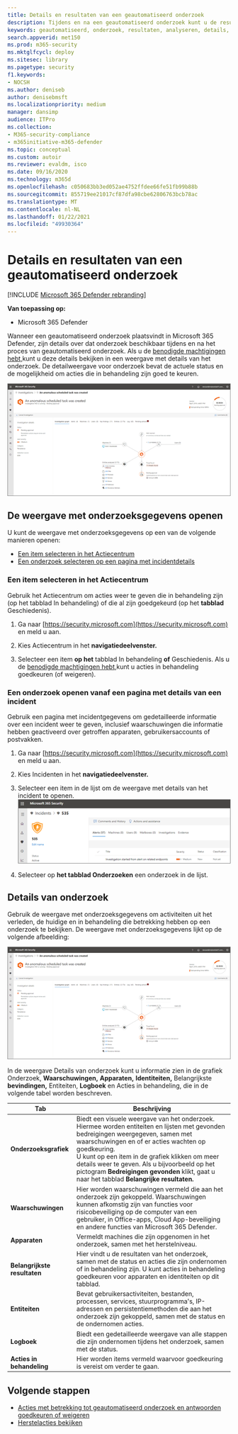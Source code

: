 ```yaml
---
title: Details en resultaten van een geautomatiseerd onderzoek
description: Tijdens en na een geautomatiseerd onderzoek kunt u de resultaten en de belangrijkste resultaten bekijken
keywords: geautomatiseerd, onderzoek, resultaten, analyseren, details, herstel, autoair
search.appverid: met150
ms.prod: m365-security
ms.mktglfcycl: deploy
ms.sitesec: library
ms.pagetype: security
f1.keywords:
- NOCSH
ms.author: deniseb
author: denisebmsft
ms.localizationpriority: medium
manager: dansimp
audience: ITPro
ms.collection:
- M365-security-compliance
- m365initiative-m365-defender
ms.topic: conceptual
ms.custom: autoir
ms.reviewer: evaldm, isco
ms.date: 09/16/2020
ms.technology: m365d
ms.openlocfilehash: c050683bb3ed052ae4752ffdee66fe51fb99b88b
ms.sourcegitcommit: 855719ee21017cf87dfa98cbe62806763bcb78ac
ms.translationtype: MT
ms.contentlocale: nl-NL
ms.lasthandoff: 01/22/2021
ms.locfileid: "49930364"
---
```

# <a name="details-and-results-of-an-automated-investigation"></a>Details en resultaten van een geautomatiseerd onderzoek

[!INCLUDE [Microsoft 365 Defender rebranding](../includes/microsoft-defender.md)]


**Van toepassing op:**
- Microsoft 365 Defender

Wanneer een geautomatiseerd onderzoek plaatsvindt in Microsoft 365 Defender, zijn details over dat onderzoek beschikbaar tijdens en na het proces van geautomatiseerd onderzoek. Als u de [benodigde machtigingen hebt,](mtp-action-center.md#required-permissions-for-action-center-tasks)kunt u deze details bekijken in een weergave met details van het onderzoek. De detailweergave voor onderzoek bevat de actuele status en de mogelijkheid om acties die in behandeling zijn goed te keuren. 

![Details van onderzoek](../../media/mtp-air-investdetails.png)

## <a name="open-the-investigation-details-view"></a>De weergave met onderzoeksgegevens openen

U kunt de weergave met onderzoeksgegevens op een van de volgende manieren openen:
- [Een item selecteren in het Actiecentrum](#select-an-item-in-the-action-center)
- [Een onderzoek selecteren op een pagina met incidentdetails](#open-an-investigation-from-an-incident-details-page)

### <a name="select-an-item-in-the-action-center"></a>Een item selecteren in het Actiecentrum

Gebruik het Actiecentrum om acties weer te  geven die in behandeling zijn (op het tabblad In behandeling) of die al zijn goedgekeurd (op het **tabblad** Geschiedenis). 

1. Ga naar [https://security.microsoft.com](https://security.microsoft.com) en meld u aan. 

2. Kies Actiecentrum in het **navigatiedeelvenster.** 

3. Selecteer een item **op het** tabblad In behandeling **of** Geschiedenis. Als u de [benodigde machtigingen hebt,](mtp-action-center.md#required-permissions-for-action-center-tasks)kunt u acties in behandeling goedkeuren (of weigeren).

### <a name="open-an-investigation-from-an-incident-details-page"></a>Een onderzoek openen vanaf een pagina met details van een incident

Gebruik een pagina met incidentgegevens om gedetailleerde informatie over een incident weer te geven, inclusief waarschuwingen die informatie hebben geactiveerd over getroffen apparaten, gebruikersaccounts of postvakken.

1. Ga naar [https://security.microsoft.com](https://security.microsoft.com) en meld u aan. 

2. Kies Incidenten in het **navigatiedeelvenster.** 

3. Selecteer een item in de lijst om de weergave met details van het incident te openen.<br/>![Details van incident](../../media/mtp-incidentdetails-tabs.png)

4. Selecteer op **het tabblad Onderzoeken** een onderzoek in de lijst.

## <a name="investigation-details"></a>Details van onderzoek

Gebruik de weergave met onderzoeksgegevens om activiteiten uit het verleden, de huidige en in behandeling die betrekking hebben op een onderzoek te bekijken. De weergave met onderzoeksgegevens lijkt op de volgende afbeelding:

![Details van onderzoek](../../media/mtp-air-investdetails.png)

In de weergave Details van onderzoek kunt u informatie zien in de grafiek Onderzoek,  **Waarschuwingen,**  **Apparaten,** **Identiteiten,** Belangrijkste **bevindingen,** Entiteiten, **Logboek** en Acties in behandeling, die in de volgende tabel worden beschreven.

| Tab | Beschrijving |
|--------|--------|
| **Onderzoeksgrafiek**   | Biedt een visuele weergave van het onderzoek. Hiermee worden entiteiten en lijsten met gevonden bedreigingen weergegeven, samen met waarschuwingen en of er acties wachten op goedkeuring.<br/>U kunt op een item in de grafiek klikken om meer details weer te geven. Als u bijvoorbeeld op het pictogram **Bedreigingen gevonden** klikt, gaat u naar het tabblad **Belangrijke resultaten.** |
| **Waarschuwingen**    | Hier worden waarschuwingen vermeld die aan het onderzoek zijn gekoppeld. Waarschuwingen kunnen afkomstig zijn van functies voor risicobeveiliging op de computer van een gebruiker, in Office-apps, Cloud App-beveiliging en andere functies van Microsoft 365 Defender.|
| **Apparaten** | Vermeldt machines die zijn opgenomen in het onderzoek, samen met het herstelniveau.|
| **Belangrijkste resultaten**  | Hier vindt u de resultaten van het onderzoek, samen met de status en acties die zijn ondernomen of in behandeling zijn. U kunt acties in behandeling goedkeuren voor apparaten en identiteiten op dit tabblad.|
| **Entiteiten**  | Bevat gebruikersactiviteiten, bestanden, processen, services, stuurprogramma's, IP-adressen en persistentiemethoden die aan het onderzoek zijn gekoppeld, samen met de status en de ondernomen acties.|
|**Logboek**    | Biedt een gedetailleerde weergave van alle stappen die zijn ondernomen tijdens het onderzoek, samen met de status.|
| **Acties in behandeling** | Hier worden items vermeld waarvoor goedkeuring is vereist om verder te gaan.|

## <a name="next-steps"></a>Volgende stappen

- [Acties met betrekking tot geautomatiseerd onderzoek en antwoorden goedkeuren of weigeren](mtp-autoir-actions.md)
- [Herstelacties bekijken](mtp-remediation-actions.md)
